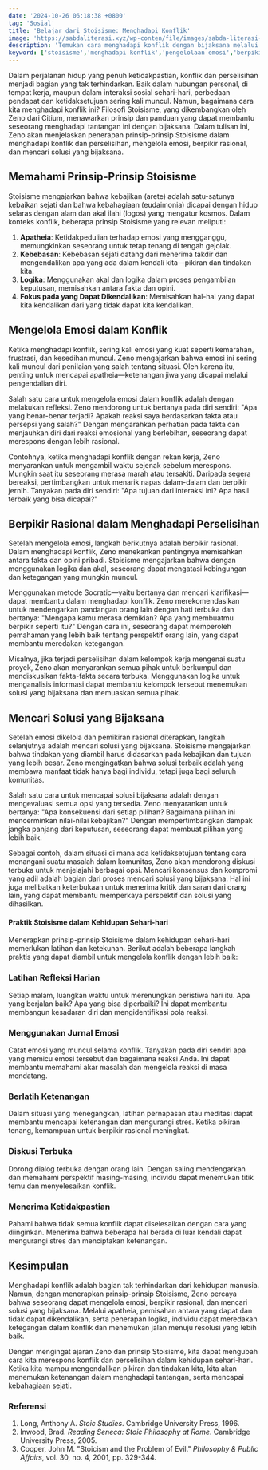 ```yaml
---
date: '2024-10-26 06:18:38 +0800'
tag: 'Sosial'
title: 'Belajar dari Stoisisme: Menghadapi Konflik'
image: 'https://sabdaliterasi.xyz/wp-conten/file/images/sabda-literasi-belajar-dari-stoisisme-menghadapi-konflik.jpg'
description: 'Temukan cara menghadapi konflik dengan bijaksana melalui prinsip Stoisisme, termasuk pengelolaan emosi, berpikir rasional, dan mencari solusi yang tepat.'
keyword: ['stoisisme','menghadapi konflik','pengelolaan emosi','berpikir rasional','solusi bijaksana','kebajikan','eudaimonia','apatheia','pengendalian diri','filosofi zeno','ketenangan jiwa','resolusi konflik','hubungan sosial','komunikasi efektif','mindfulness','refleksi harian','ketidakpastian','nilai kebajikan','dialog terbuka','keterbukaan dalam konflik.']
---
```

<p>Dalam perjalanan hidup yang penuh ketidakpastian, konflik dan perselisihan menjadi bagian yang tak terhindarkan. Baik dalam hubungan personal, di tempat kerja, maupun dalam interaksi sosial sehari-hari, perbedaan pendapat dan ketidaksetujuan sering kali muncul. Namun, bagaimana cara kita menghadapi konflik ini? Filosofi Stoisisme, yang dikembangkan oleh Zeno dari Citium, menawarkan prinsip dan panduan yang dapat membantu seseorang menghadapi tantangan ini dengan bijaksana. Dalam tulisan ini, Zeno akan menjelaskan penerapan prinsip-prinsip Stoisisme dalam menghadapi konflik dan perselisihan, mengelola emosi, berpikir rasional, dan mencari solusi yang bijaksana.</p><h2>Memahami Prinsip-Prinsip Stoisisme</h2><p>Stoisisme mengajarkan bahwa kebajikan (arete) adalah satu-satunya kebaikan sejati dan bahwa kebahagiaan (eudaimonia) dicapai dengan hidup selaras dengan alam dan akal ilahi (logos) yang mengatur kosmos. Dalam konteks konflik, beberapa prinsip Stoisisme yang relevan meliputi:</p><ol><li><strong>Apatheia</strong>: Ketidakpedulian terhadap emosi yang mengganggu, memungkinkan seseorang untuk tetap tenang di tengah gejolak.</li><li><strong>Kebebasan</strong>: Kebebasan sejati datang dari menerima takdir dan mengendalikan apa yang ada dalam kendali kita—pikiran dan tindakan kita.</li><li><strong>Logika</strong>: Menggunakan akal dan logika dalam proses pengambilan keputusan, memisahkan antara fakta dan opini.</li><li><strong>Fokus pada yang Dapat Dikendalikan</strong>: Memisahkan hal-hal yang dapat kita kendalikan dari yang tidak dapat kita kendalikan.</li></ol><h2>Mengelola Emosi dalam Konflik</h2><p>Ketika menghadapi konflik, sering kali emosi yang kuat seperti kemarahan, frustrasi, dan kesedihan muncul. Zeno mengajarkan bahwa emosi ini sering kali muncul dari penilaian yang salah tentang situasi. Oleh karena itu, penting untuk mencapai apatheia—ketenangan jiwa yang dicapai melalui pengendalian diri.</p><p>Salah satu cara untuk mengelola emosi dalam konflik adalah dengan melakukan refleksi. Zeno mendorong untuk bertanya pada diri sendiri: "Apa yang benar-benar terjadi? Apakah reaksi saya berdasarkan fakta atau persepsi yang salah?" Dengan mengarahkan perhatian pada fakta dan menjauhkan diri dari reaksi emosional yang berlebihan, seseorang dapat merespons dengan lebih rasional.</p><p>Contohnya, ketika menghadapi konflik dengan rekan kerja, Zeno menyarankan untuk mengambil waktu sejenak sebelum merespons. Mungkin saat itu seseorang merasa marah atau tersakiti. Daripada segera bereaksi, pertimbangkan untuk menarik napas dalam-dalam dan berpikir jernih. Tanyakan pada diri sendiri: "Apa tujuan dari interaksi ini? Apa hasil terbaik yang bisa dicapai?"</p><h2>Berpikir Rasional dalam Menghadapi Perselisihan</h2><p>Setelah mengelola emosi, langkah berikutnya adalah berpikir rasional. Dalam menghadapi konflik, Zeno menekankan pentingnya memisahkan antara fakta dan opini pribadi. Stoisisme mengajarkan bahwa dengan menggunakan logika dan akal, seseorang dapat mengatasi kebingungan dan ketegangan yang mungkin muncul.</p><p>Menggunakan metode Socratic—yaitu bertanya dan mencari klarifikasi—dapat membantu dalam menghadapi konflik. Zeno merekomendasikan untuk mendengarkan pandangan orang lain dengan hati terbuka dan bertanya: "Mengapa kamu merasa demikian? Apa yang membuatmu berpikir seperti itu?" Dengan cara ini, seseorang dapat memperoleh pemahaman yang lebih baik tentang perspektif orang lain, yang dapat membantu meredakan ketegangan.</p><p>Misalnya, jika terjadi perselisihan dalam kelompok kerja mengenai suatu proyek, Zeno akan menyarankan semua pihak untuk berkumpul dan mendiskusikan fakta-fakta secara terbuka. Menggunakan logika untuk menganalisis informasi dapat membantu kelompok tersebut menemukan solusi yang bijaksana dan memuaskan semua pihak.</p><h2>Mencari Solusi yang Bijaksana</h2><p>Setelah emosi dikelola dan pemikiran rasional diterapkan, langkah selanjutnya adalah mencari solusi yang bijaksana. Stoisisme mengajarkan bahwa tindakan yang diambil harus didasarkan pada kebajikan dan tujuan yang lebih besar. Zeno mengingatkan bahwa solusi terbaik adalah yang membawa manfaat tidak hanya bagi individu, tetapi juga bagi seluruh komunitas.</p><p>Salah satu cara untuk mencapai solusi bijaksana adalah dengan mengevaluasi semua opsi yang tersedia. Zeno menyarankan untuk bertanya: "Apa konsekuensi dari setiap pilihan? Bagaimana pilihan ini mencerminkan nilai-nilai kebajikan?" Dengan mempertimbangkan dampak jangka panjang dari keputusan, seseorang dapat membuat pilihan yang lebih baik.</p><p>Sebagai contoh, dalam situasi di mana ada ketidaksetujuan tentang cara menangani suatu masalah dalam komunitas, Zeno akan mendorong diskusi terbuka untuk menjelajahi berbagai opsi. Mencari konsensus dan kompromi yang adil adalah bagian dari proses mencari solusi yang bijaksana. Hal ini juga melibatkan keterbukaan untuk menerima kritik dan saran dari orang lain, yang dapat membantu memperkaya perspektif dan solusi yang dihasilkan.</p><h4>Praktik Stoisisme dalam Kehidupan Sehari-hari</h4><p>Menerapkan prinsip-prinsip Stoisisme dalam kehidupan sehari-hari memerlukan latihan dan ketekunan. Berikut adalah beberapa langkah praktis yang dapat diambil untuk mengelola konflik dengan lebih baik:</p><h3><strong>Latihan Refleksi Harian</strong></h3><p>Setiap malam, luangkan waktu untuk merenungkan peristiwa hari itu. Apa yang berjalan baik? Apa yang bisa diperbaiki? Ini dapat membantu membangun kesadaran diri dan mengidentifikasi pola reaksi.</p><h3><strong>Menggunakan Jurnal Emosi</strong></h3><p>Catat emosi yang muncul selama konflik. Tanyakan pada diri sendiri apa yang memicu emosi tersebut dan bagaimana reaksi Anda. Ini dapat membantu memahami akar masalah dan mengelola reaksi di masa mendatang.</p><h3><strong>Berlatih Ketenangan</strong></h3><p> Dalam situasi yang menegangkan, latihan pernapasan atau meditasi dapat membantu mencapai ketenangan dan mengurangi stres. Ketika pikiran tenang, kemampuan untuk berpikir rasional meningkat.</p><h3><strong>Diskusi Terbuka</strong></h3><p>Dorong dialog terbuka dengan orang lain. Dengan saling mendengarkan dan memahami perspektif masing-masing, individu dapat menemukan titik temu dan menyelesaikan konflik.</p><h3><strong>Menerima Ketidakpastian</strong></h3><p>Pahami bahwa tidak semua konflik dapat diselesaikan dengan cara yang diinginkan. Menerima bahwa beberapa hal berada di luar kendali dapat mengurangi stres dan menciptakan ketenangan.</p><h2>Kesimpulan</h2><p>Menghadapi konflik adalah bagian tak terhindarkan dari kehidupan manusia. Namun, dengan menerapkan prinsip-prinsip Stoisisme, Zeno percaya bahwa seseorang dapat mengelola emosi, berpikir rasional, dan mencari solusi yang bijaksana. Melalui apatheia, pemisahan antara yang dapat dan tidak dapat dikendalikan, serta penerapan logika, individu dapat meredakan ketegangan dalam konflik dan menemukan jalan menuju resolusi yang lebih baik.</p><p>Dengan mengingat ajaran Zeno dan prinsip Stoisisme, kita dapat mengubah cara kita merespons konflik dan perselisihan dalam kehidupan sehari-hari. Ketika kita mampu mengendalikan pikiran dan tindakan kita, kita akan menemukan ketenangan dalam menghadapi tantangan, serta mencapai kebahagiaan sejati.</p><h3>Referensi</h3><ol><li>Long, Anthony A. <em>Stoic Studies</em>. Cambridge University Press, 1996.</li><li>Inwood, Brad. <em>Reading Seneca: Stoic Philosophy at Rome</em>. Cambridge University Press, 2005.</li><li>Cooper, John M. "Stoicism and the Problem of Evil." <em>Philosophy &amp; Public Affairs</em>, vol. 30, no. 4, 2001, pp. 329-344.</li></ol>